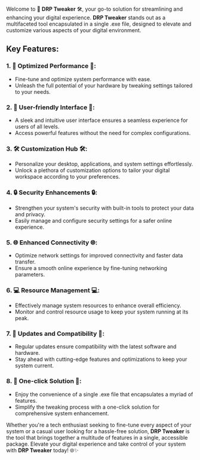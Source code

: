 Welcome to 🚀 **DRP Tweaker** 🛠️, your go-to solution for streamlining and enhancing your digital experience. **DRP Tweaker** stands out as a multifaceted tool encapsulated in a single .exe file, designed to elevate and customize various aspects of your digital environment.

## Key Features:

### 1. **🚀 Optimized Performance 🚀**:
   - Fine-tune and optimize system performance with ease.
   - Unleash the full potential of your hardware by tweaking settings tailored to your needs.

### 2. **🎨 User-friendly Interface 🎨**:
   - A sleek and intuitive user interface ensures a seamless experience for users of all levels.
   - Access powerful features without the need for complex configurations.

### 3. **🛠️ Customization Hub 🛠️**:
   - Personalize your desktop, applications, and system settings effortlessly.
   - Unlock a plethora of customization options to tailor your digital workspace according to your preferences.

### 4. **🔒 Security Enhancements 🔒**:
   - Strengthen your system's security with built-in tools to protect your data and privacy.
   - Easily manage and configure security settings for a safer online experience.

### 5. **🌐 Enhanced Connectivity 🌐**:
   - Optimize network settings for improved connectivity and faster data transfer.
   - Ensure a smooth online experience by fine-tuning networking parameters.

### 6. **💻 Resource Management 💻**:
   - Effectively manage system resources to enhance overall efficiency.
   - Monitor and control resource usage to keep your system running at its peak.

### 7. **🔄 Updates and Compatibility 🔄**:
   - Regular updates ensure compatibility with the latest software and hardware.
   - Stay ahead with cutting-edge features and optimizations to keep your system current.

### 8. **🔧 One-click Solution 🔧**:
   - Enjoy the convenience of a single .exe file that encapsulates a myriad of features.
   - Simplify the tweaking process with a one-click solution for comprehensive system enhancement.

Whether you're a tech enthusiast seeking to fine-tune every aspect of your system or a casual user looking for a hassle-free solution, **DRP Tweaker** is the tool that brings together a multitude of features in a single, accessible package. Elevate your digital experience and take control of your system with **DRP Tweaker** today! 🌐✨
